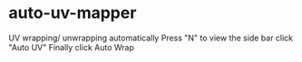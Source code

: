 # auto-uv-mapper
UV wrapping/ unwrapping automatically
Press "N" to view the side bar click "Auto UV" 
Finally click Auto Wrap
